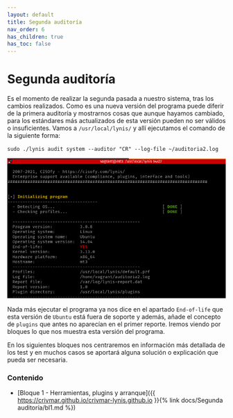 ```yaml
---
layout: default
title: Segunda auditoría
nav_order: 6
has_children: true
has_toc: false
---
```


# Segunda auditoría

Es el momento de realizar la segunda pasada a nuestro sistema, tras los cambios realizados. Como es una nueva versión del programa puede diferir de la primera auditoría y mostrarnos cosas que aunque hayamos cambiado, para los estándares más actualizados de esta versión pueden no ser válidos o insuficientes. Vamos a `/usr/local/lynis/` y allí ejecutamos el comando de la siguiente forma:

~~~
sudo ./lynis audit system --auditor "CR" --log-file ~/auditoria2.log
~~~

<img src="https://raw.githubusercontent.com/crivmar/crivmar-lynis.github.io/main/assets/images/52.png"/>

Nada más ejecutar el programa ya nos dice en el apartado `End-of-life` que esta versión de `Ubuntu` está fuera de soporte y además, añade el concepto de `plugins` que antes no aparecían en el primer reporte. Iremos viendo por bloques lo que nos muestra esta versión del programa.

En los siguientes bloques nos centraremos en información más detallada de los test  y en muchos casos se aportará alguna solución o explicación que pueda ser necesaria.

### Contenido

- [Bloque 1 - Herramientas, plugins y arranque]({{ https://crivmar.github.io/crivmar-lynis.github.io }}{% link docs/Segunda auditoría/bl1.md %})

